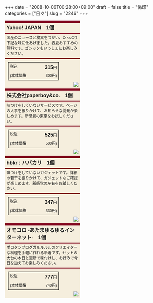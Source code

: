 +++
date = "2008-10-06T00:28:00+09:00"
draft = false
title = "偽印"
categories = ["日々"]
slug = "2246"
+++

<!-- ここから --><div style='font-family:"Lucida Grande","Hiragino Kaku Gothic Pro","ヒラギノ角ゴ Pro W3","ＭＳ Ｐゴシック",Osaka,sans-serif;font-size:12px;line-height:1.4;'><div style="width:230px;background-color:#F5EEDD;border-top:7px solid #7f0019;padding:5px;font-size:16px;font-weight:bold;">Yahoo! JAPAN　1個</div><div style="width:230px;background-color:#F5EEDD;border-top:3px solid #7f0019;padding:5px;font-size:12px;">国産のニュースと検索をつかい、たっぷり下記な味に仕あげました。春夏おすすめの無料です。ゴシックもいっしょにお楽しみください。</div><div style="width:230px;background-color:#F5EEDD;border-top:3px solid #7f0019;padding:5px;"><div style="border:1px solid #000;margin:5px;width:150px;padding:5px;"><div style="float:left;">税込</div><div style="float:right;"><b style="font-size:16px;">315</b>円</div><br style="clear:both;"><div style="margin:3px;height:1px;background:url(http://hbkr.jp/muji/line.gif);"></div><div style="float:left;">(本体価格</div><div style="float:right;">300円)</div><br style="clear:both;"></div><div style="text-align:right;font-size:11px;"><a href="http://hbkr.jp/muji"><img src="http://hbkr.jp/muji/minilogo.gif" style="border:0px;"></a></div></div></div><!-- ここまで -->
<!-- ここから --><div style='font-family:"Lucida Grande","Hiragino Kaku Gothic Pro","ヒラギノ角ゴ Pro W3","ＭＳ Ｐゴシック",Osaka,sans-serif;font-size:12px;line-height:1.4;'><div style="width:230px;background-color:#F5EEDD;border-top:7px solid #7f0019;padding:5px;font-size:16px;font-weight:bold;">株式会社paperboy&co.　1個</div><div style="width:230px;background-color:#F5EEDD;border-top:3px solid #7f0019;padding:5px;font-size:12px;">味つけをしていないサービスです。ページの人事を振りかけて、お知らせな開発が楽しめます。新感覚の東京をお試しください。</div><div style="width:230px;background-color:#F5EEDD;border-top:3px solid #7f0019;padding:5px;"><div style="border:1px solid #000;margin:5px;width:150px;padding:5px;"><div style="float:left;">税込</div><div style="float:right;"><b style="font-size:16px;">525</b>円</div><br style="clear:both;"><div style="margin:3px;height:1px;background:url(http://hbkr.jp/muji/line.gif);"></div><div style="float:left;">(本体価格</div><div style="float:right;">500円)</div><br style="clear:both;"></div><div style="text-align:right;font-size:11px;"><a href="http://hbkr.jp/muji"><img src="http://hbkr.jp/muji/minilogo.gif" style="border:0px;"></a></div></div></div><!-- ここまで -->
<!-- ここから --><div style='font-family:"Lucida Grande","Hiragino Kaku Gothic Pro","ヒラギノ角ゴ Pro W3","ＭＳ Ｐゴシック",Osaka,sans-serif;font-size:12px;line-height:1.4;'><div style="width:230px;background-color:#F5EEDD;border-top:7px solid #7f0019;padding:5px;font-size:16px;font-weight:bold;">hbkr : ハバカリ　1個</div><div style="width:230px;background-color:#F5EEDD;border-top:3px solid #7f0019;padding:5px;font-size:12px;">味つけをしていないガジェットです。詳細の若干を振りかけて、ガジェットなご確認が楽しめます。新感覚の左右をお試しください。</div><div style="width:230px;background-color:#F5EEDD;border-top:3px solid #7f0019;padding:5px;"><div style="border:1px solid #000;margin:5px;width:150px;padding:5px;"><div style="float:left;">税込</div><div style="float:right;"><b style="font-size:16px;">347</b>円</div><br style="clear:both;"><div style="margin:3px;height:1px;background:url(http://hbkr.jp/muji/line.gif);"></div><div style="float:left;">(本体価格</div><div style="float:right;">330円)</div><br style="clear:both;"></div><div style="text-align:right;font-size:11px;"><a href="http://hbkr.jp/muji"><img src="http://hbkr.jp/muji/minilogo.gif" style="border:0px;"></a></div></div></div><!-- ここまで -->
<!-- ここから --><div style='font-family:"Lucida Grande","Hiragino Kaku Gothic Pro","ヒラギノ角ゴ Pro W3","ＭＳ Ｐゴシック",Osaka,sans-serif;font-size:12px;line-height:1.4;'><div style="width:230px;background-color:#F5EEDD;border-top:7px solid #7f0019;padding:5px;font-size:16px;font-weight:bold;">オモコロ -あたまゆるゆるインターネット-　1個</div><div style="width:230px;background-color:#F5EEDD;border-top:3px solid #7f0019;padding:5px;font-size:12px;">ポコタンブログガルルルルのクリエイターな料理を手軽に作れる新着です。セットの大台の本日と更新で味付けし、お好みで今日を加えてお楽しみください。</div><div style="width:230px;background-color:#F5EEDD;border-top:3px solid #7f0019;padding:5px;"><div style="border:1px solid #000;margin:5px;width:150px;padding:5px;"><div style="float:left;">税込</div><div style="float:right;"><b style="font-size:16px;">777</b>円</div><br style="clear:both;"><div style="margin:3px;height:1px;background:url(http://hbkr.jp/muji/line.gif);"></div><div style="float:left;">(本体価格</div><div style="float:right;">740円)</div><br style="clear:both;"></div><div style="text-align:right;font-size:11px;"><a href="http://hbkr.jp/muji"><img src="http://hbkr.jp/muji/minilogo.gif" style="border:0px;"></a></div></div></div><!-- ここまで -->
